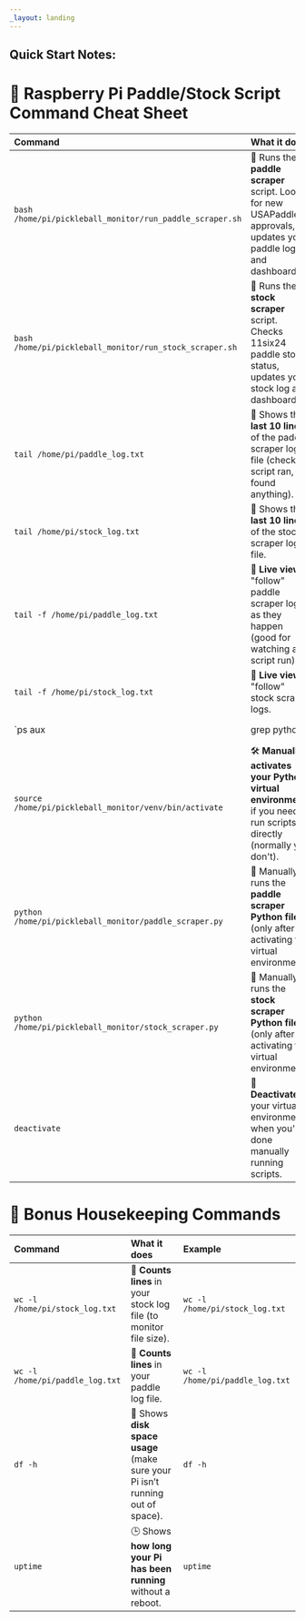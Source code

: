 ```yaml
---
_layout: landing
---
```


## Quick Start Notes:

# 🧰 Raspberry Pi Paddle/Stock Script Command Cheat Sheet

| Command | What it does | Example |
|:--|:--|:--|
| `bash /home/pi/pickleball_monitor/run_paddle_scraper.sh` | 🏓 Runs the **paddle scraper** script. Looks for new USAPaddle approvals, updates your paddle log and dashboard. | `bash /home/pi/pickleball_monitor/run_paddle_scraper.sh` |
| `bash /home/pi/pickleball_monitor/run_stock_scraper.sh` | 🛒 Runs the **stock scraper** script. Checks 11six24 paddle stock status, updates your stock log and dashboard. | `bash /home/pi/pickleball_monitor/run_stock_scraper.sh` |
| `tail /home/pi/paddle_log.txt` | 📜 Shows the **last 10 lines** of the paddle scraper log file (check if script ran, if it found anything). | `tail /home/pi/paddle_log.txt` |
| `tail /home/pi/stock_log.txt` | 📜 Shows the **last 10 lines** of the stock scraper log file. | `tail /home/pi/stock_log.txt` |
| `tail -f /home/pi/paddle_log.txt` | 👀 **Live view**: "follow" paddle scraper logs as they happen (good for watching a script run). | `tail -f /home/pi/paddle_log.txt` |
| `tail -f /home/pi/stock_log.txt` | 👀 **Live view**: "follow" stock scraper logs. | `tail -f /home/pi/stock_log.txt` |
| `ps aux | grep python` | 🧠 Shows all **Python scripts currently running**. Good to check if a scraper is stuck or still active. | `ps aux | grep python` |
| `source /home/pi/pickleball_monitor/venv/bin/activate` | 🛠️ **Manually activates your Python virtual environment** if you need to run scripts directly (normally you don't). | `source /home/pi/pickleball_monitor/venv/bin/activate` |
| `python /home/pi/pickleball_monitor/paddle_scraper.py` | 🏓 Manually runs the **paddle scraper Python file** (only after activating the virtual environment). | `python /home/pi/pickleball_monitor/paddle_scraper.py` |
| `python /home/pi/pickleball_monitor/stock_scraper.py` | 🛒 Manually runs the **stock scraper Python file** (only after activating the virtual environment). | `python /home/pi/pickleball_monitor/stock_scraper.py` |
| `deactivate` | 🔌 **Deactivates** your virtual environment when you're done manually running scripts. | `deactivate` |

# 🧹 Bonus Housekeeping Commands

| Command | What it does | Example |
|:--|:--|:--|
| `wc -l /home/pi/stock_log.txt` | 📏 **Counts lines** in your stock log file (to monitor file size). | `wc -l /home/pi/stock_log.txt` |
| `wc -l /home/pi/paddle_log.txt` | 📏 **Counts lines** in your paddle log file. | `wc -l /home/pi/paddle_log.txt` |
| `df -h` | 💾 Shows **disk space usage** (make sure your Pi isn’t running out of space). | `df -h` |
| `uptime` | 🕒 Shows **how long your Pi has been running** without a reboot. | `uptime` |
